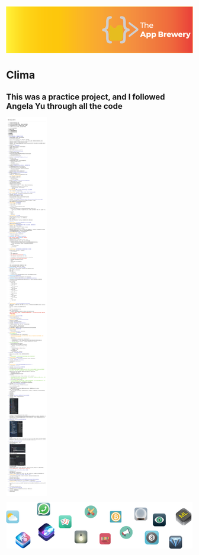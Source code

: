 
![App Brewery Banner](Documentation/AppBreweryBanner.png)

#  Clima

## This was a practice project, and I followed Angela Yu through all the code
![note](Documentation/note.png)

![End Banner](Documentation/readme-end-banner.png)
